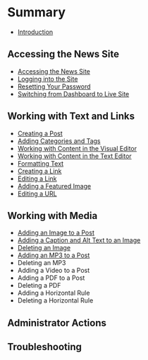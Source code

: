 # Summary

* [Introduction](README.md)

## Accessing the News Site

* [Accessing the News Site](accessing-the-news-site/accessing-the-news-site.md)
* [Logging into the Site](accessing-the-news-site/logging-into-the-site.md)
* [Resetting Your Password](accessing-the-news-site/resetting-your-password.md)
* [Switching from Dashboard to Live Site](accessing-the-news-site/switching-from-dashboard-to-live-site.md)

## Working with Text and Links

* [Creating a Post](working-with-text-and-links/creating-a-post.md)
* [Adding Categories and Tags](working-with-text-and-links/adding-categories-and-tags.md)
* [Working with Content in the Visual Editor](working-with-text-and-links/working-with-content-in-the-visual-editor.md)
* [Working with Content in the Text Editor](working-with-text-and-links/working-with-content-in-the-text-editor.md)
* [Formatting Text](working-with-text-and-links/formatting-text.md)
* [Creating a Link](working-with-text-and-links/creating-a-link.md)
* [Editing a Link](working-with-text-and-links/editing-a-link.md)
* [Adding a Featured Image](working-with-text-and-links/adding-a-featured-image.md)
* [Editing a URL](working-with-text-and-links/editing-a-url.md)

## Working with Media

* [Adding an Image to a Post](working-with-media/adding-an-image-to-a-post.md)
* [Adding a Caption and Alt Text to an Image](working-with-media/adding-a-caption-and-alt-text-to-an-image.md)
* [Deleting an Image](working-with-media/deleting-an-image.md)
* [Adding an MP3 to a Post](working-with-media/adding-an-mp3-to-a-post.md)
* Deleting an MP3
* Adding a Video to a Post
* Adding a PDF to a Post
* Deleting a PDF
* Adding a Horizontal Rule
* Deleting a Horizontal Rule

## Administrator Actions

## Troubleshooting

